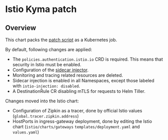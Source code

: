 # Istio Kyma patch

## Overview

This chart packs the [patch script](../../components/istio-kyma-patch/README.md) as a Kubernetes job.

By default, following changes are applied:
 * The `policies.authentication.istio.io` CRD is required. This means that security in Istio must be enabled.
 * Configuration of the [sidecar injector](../../components/istio-kyma-patch/README.md).
 * Monitoring and tracing related resources are deleted.
 * Sidecar injection is enabled in all Namespaces, except those labeled with `istio-injection: disabled`.
 * A DestinationRule CR disabling mTLS for requests to Helm Tiller.

Changes moved into the Istio chart:
- Configuration of Zipkin as a tracer, done by official Istio values (`global.tracer.zipkin.address`)
- HostPorts in ingress-gateway deployment, done by editing the Istio chart (`istio/charts/gateways` `templates/deployment.yaml` and `values.yaml`)

